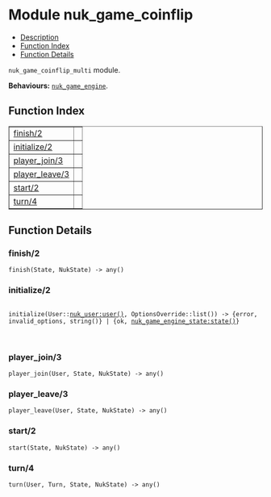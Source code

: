 

# Module nuk_game_coinflip #
* [Description](#description)
* [Function Index](#index)
* [Function Details](#functions)

`nuk_game_coinflip_multi` module.

__Behaviours:__ [`nuk_game_engine`](nuk_game_engine.md).

<a name="index"></a>

## Function Index ##


<table width="100%" border="1" cellspacing="0" cellpadding="2" summary="function index"><tr><td valign="top"><a href="#finish-2">finish/2</a></td><td></td></tr><tr><td valign="top"><a href="#initialize-2">initialize/2</a></td><td></td></tr><tr><td valign="top"><a href="#player_join-3">player_join/3</a></td><td></td></tr><tr><td valign="top"><a href="#player_leave-3">player_leave/3</a></td><td></td></tr><tr><td valign="top"><a href="#start-2">start/2</a></td><td></td></tr><tr><td valign="top"><a href="#turn-4">turn/4</a></td><td></td></tr></table>


<a name="functions"></a>

## Function Details ##

<a name="finish-2"></a>

### finish/2 ###

`finish(State, NukState) -> any()`

<a name="initialize-2"></a>

### initialize/2 ###

<pre><code>
initialize(User::<a href="nuk_user.md#type-user">nuk_user:user()</a>, OptionsOverride::list()) -&gt; {error, invalid_options, string()} | {ok, <a href="nuk_game_engine_state.md#type-state">nuk_game_engine_state:state()</a>}
</code></pre>
<br />

<a name="player_join-3"></a>

### player_join/3 ###

`player_join(User, State, NukState) -> any()`

<a name="player_leave-3"></a>

### player_leave/3 ###

`player_leave(User, State, NukState) -> any()`

<a name="start-2"></a>

### start/2 ###

`start(State, NukState) -> any()`

<a name="turn-4"></a>

### turn/4 ###

`turn(User, Turn, State, NukState) -> any()`

